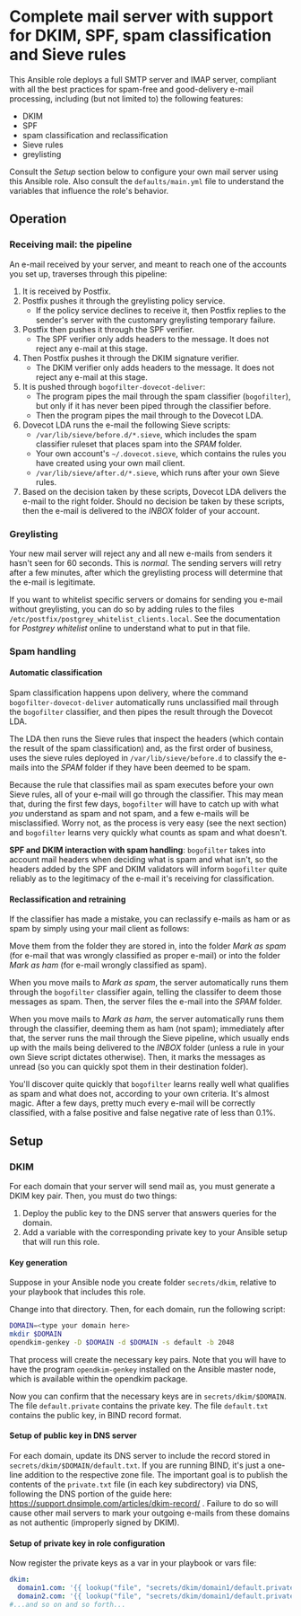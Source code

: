 # Complete mail server with support for DKIM, SPF, spam classification and Sieve rules

This Ansible role deploys a full SMTP server and IMAP server, compliant
with all the best practices for spam-free and good-delivery e-mail processing,
including (but not limited to) the following features:

- DKIM
- SPF
- spam classification and reclassification
- Sieve rules
- greylisting

Consult the *Setup* section below to configure your own mail server using this
Ansible role.  Also consult the `defaults/main.yml` file to understand
the variables that influence the role's behavior.

## Operation

### Receiving mail: the pipeline

An e-mail received by your server, and meant to reach one of the accounts
you set up, traverses through this pipeline:

1. It is received by Postfix.
2. Postfix pushes it through the greylisting policy service.
   * If the policy service declines to receive it, then Postfix replies
     to the sender's server with the customary greylisting temporary failure.
2. Postfix then pushes it through the SPF verifier.
   * The SPF verifier only adds headers to the message.  It does not reject
     any e-mail at this stage.
3. Then Postfix pushes it through the DKIM signature verifier.
   * The DKIM verifier only adds headers to the message.  It does not reject
     any e-mail at this stage.
4. It is pushed through `bogofilter-dovecot-deliver`:
   * The program pipes the mail through the spam classifier (`bogofilter`),
     but only if it has never been piped through the classifier before.
   * Then the program pipes the mail through to the Dovecot LDA.
5. Dovecot LDA runs the e-mail the following Sieve scripts:
   * `/var/lib/sieve/before.d/*.sieve`, which includes the spam classifier
     ruleset that places spam into the *SPAM* folder.
   * Your own account's `~/.dovecot.sieve`, which contains the rules you
     have created using your own mail client.
   * `/var/lib/sieve/after.d/*.sieve`, which runs after your own Sieve rules.
6. Based on the decision taken by these scripts, Dovecot LDA delivers the
   e-mail to the right folder.  Should no decision be taken by these scripts,
   then the e-mail is delivered to the *INBOX* folder of your account.

### Greylisting

Your new mail server will reject any and all new e-mails from senders it hasn't
seen for 60 seconds.  This is *normal*.  The sending servers will retry after a
few minutes, after which the greylisting process will determine that the e-mail
is legitimate.

If you want to whitelist specific servers or domains for sending you e-mail
without greylisting, you can do so by adding rules to the files
`/etc/postfix/postgrey_whitelist_clients.local`.  See the documentation for
*Postgrey whitelist* online to understand what to put in that file.

### Spam handling

#### Automatic classification

Spam classification happens upon delivery, where the command
`bogofilter-dovecot-deliver` automatically runs unclassified mail through the
`bogofilter` classifier, and then pipes the result through the Dovecot LDA.

The LDA then runs the Sieve rules that inspect the headers (which contain the
result of the spam classification) and, as the first order of business, uses
the sieve rules deployed in `/var/lib/sieve/before.d` to classify the e-mails
into the *SPAM* folder if they have been deemed to be spam.

Because the rule that classifies mail as spam executes before your own Sieve
rules, all of your e-mail will go through the classifier.  This may mean that,
during the first few days, `bogofilter` will have to catch up with what *you*
understand as spam and not spam, and a few e-mails will be misclassified.
Worry not, as the process is very easy (see the next section) and `bogofilter`
learns very quickly what counts as spam and what doesn't.

**SPF and DKIM interaction with spam handling**: `bogofilter` takes into
account mail headers when deciding what is spam and what isn't, so the headers
added by the SPF and DKIM validators will inform `bogofilter` quite reliably as
to the legitimacy of the e-mail it's receiving for classification.

#### Reclassification and retraining

If the classifier has made a mistake, you can reclassify e-mails as ham or as
spam by simply using your mail client as follows:

Move them from the folder they are stored in, into the folder *Mark as spam*
(for e-mail that was wrongly classified as proper e-mail) or into the folder
*Mark as ham* (for e-mail wrongly classified as spam).

When you move mails to *Mark as spam*, the server automatically runs them
through the `bogofilter` classifier again, telling the classifer to deem those
messages as spam.  Then, the server files the e-mail into the *SPAM* folder.

When you move mails to *Mark as ham*, the server automatically runs them
through the classifier, deeming them as ham (not spam); immediately after that,
the server runs the mail through the Sieve pipeline, which usually ends up with
the mails being delivered to the *INBOX* folder (unless a rule in your own
Sieve script dictates otherwise).  Then, it marks the messages as unread
(so you can quickly spot them in their destination folder).

You'll discover quite quickly that `bogofilter` learns really well what
qualifies as spam and what does not, according to your own criteria.  It's
almost magic.  After a few days, pretty much every e-mail will be correctly
classified, with a false positive and false negative rate of less than 0.1%.

## Setup

### DKIM

For each domain that your server will send mail as, you must generate a
DKIM key pair.  Then, you must do two things:

1. Deploy the public key to the DNS server that answers queries for
   the domain.
2. Add a variable with the corresponding private key to your Ansible
   setup that will run this role.

#### Key generation

Suppose in your Ansible node you create folder `secrets/dkim`, relative
to your playbook that includes this role.

Change into that directory.  Then, for each domain, run the following script:

```bash
DOMAIN=<type your domain here>
mkdir $DOMAIN
opendkim-genkey -D $DOMAIN -d $DOMAIN -s default -b 2048
```

That process will create the necessary key pairs.
Note that you will have to have the program `opendkim-genkey`
installed on the Ansible master node, which is available
within the opendkim package.

Now you can confirm that the necessary keys are in `secrets/dkim/$DOMAIN`.
The file `default.private` contains the private key.  The file `default.txt`
contains the public key, in BIND record format.

#### Setup of public key in DNS server

For each domain, update its DNS server to include the record stored in
`secrets/dkim/$DOMAIN/default.txt`.  If you are running BIND, it's just
a one-line addition to the respective zone file.  The important goal is
to publish the contents of the `private.txt` file (in each key
subdirectory) via DNS, following the DNS portion of the guide here:
https://support.dnsimple.com/articles/dkim-record/ .
Failure to do so will cause other mail servers to mark your outgoing e-mails
from these domains as not authentic (improperly signed by DKIM).

#### Setup of private key in role configuration

Now register the private keys as a var in your playbook or vars file:

```yaml
dkim:
  domain1.com: '{{ lookup("file", "secrets/dkim/domain1/default.private") }}'
  domain2.com: '{{ lookup("file", "secrets/dkim/domain1/default.private") }}'
#...and so on and so forth...
```

